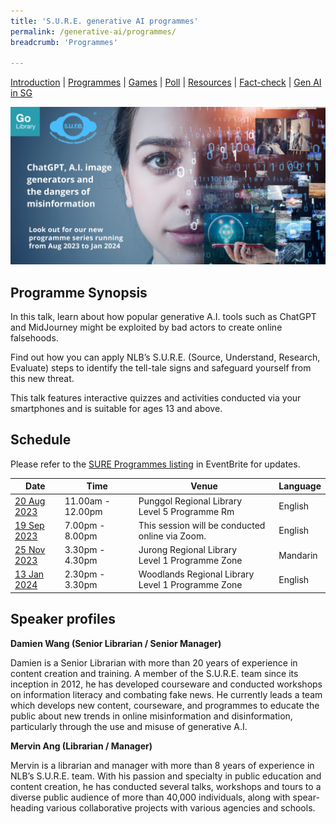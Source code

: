 ```yaml
---
title: 'S.U.R.E. generative AI programmes'
permalink: /generative-ai/programmes/
breadcrumb: 'Programmes'

---
```


[Introduction](/generative-ai/what-is-generative-ai/)  |   [Programmes](/generative-ai/programmes/)  |  [Games](/generative-ai/games/)  |  [Poll](/generative-ai/gen-ai-poll/)  | [Resources](/generative-ai/resource-toolkit/)  | [Fact-check](/generative-ai/fact-checking-tools/)  | [Gen AI in SG](/generative-ai/generative-ai-singapore/)

![](../images/eb-banner-gen-ai-2023.png)

## Programme Synopsis

In this talk, learn about how popular generative A.I. tools such as ChatGPT and MidJourney might be exploited by bad actors to create online falsehoods. 

Find out how you can apply NLB’s S.U.R.E. (Source, Understand, Research, Evaluate) steps to identify the tell-tale signs and safeguard yourself from this new threat. 

This talk features interactive quizzes and activities conducted via your smartphones and is suitable for ages 13 and above.



## Schedule

Please refer to the [SURE Programmes listing](https://www.eventbrite.com/cc/sure-programmes-2280469) in EventBrite for updates.

| Date                                                  | Time              | Venue                                                     | Language |
| ----------------------------------------------------- | ----------------- | --------------------------------------------------------- | -------- |
| [20 Aug 2023](https://nlb-genai-20aug.eventbrite.sg)  | 11.00am - 12.00pm | Punggol Regional Library <br>Level 5 Programme Rm <br>    | English  |
| [19 Sep 2023](https://nlb-genai-19sep.eventbrite.sg ) | 7.00pm - 8.00pm   | This session will be conducted online via Zoom.<br>       | English  |
| [25 Nov 2023](https://nlb-genai-25nov.eventbrite.sg)  | 3.30pm - 4.30pm   | Jurong Regional Library  <br>Level 1 Programme Zone<br>   | Mandarin |
| [13 Jan 2024](https://nlb-genai-13jan.eventbrite.sg)  | 2.30pm - 3.30pm   | Woodlands Regional Library <br>Level 1 Programme Zone<br> | English  |





## Speaker profiles

**Damien Wang (Senior Librarian / Senior Manager)**

Damien is a Senior Librarian with more than 20 years of experience in content creation and training. A member of the S.U.R.E. team since its inception in 2012, he has developed courseware and conducted workshops on information literacy and combating fake news. He currently leads a team which develops new content, courseware, and programmes to educate the public about new trends in online misinformation and disinformation, particularly through the use and misuse of generative A.I. 

 

**Mervin Ang (Librarian / Manager)**

Mervin is a librarian and manager with more than 8 years of experience in NLB’s S.U.R.E. team. With his passion and specialty in public education and content creation, he has conducted several talks, workshops and tours to a diverse public audience of more than 40,000 individuals, along with spear-heading various collaborative projects with various agencies and schools.

 
